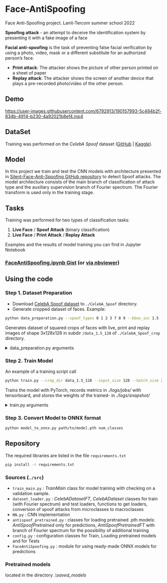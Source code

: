 # Face-AntiSpoofing
Face Anti-Spoofing project. Lanit-Tercom summer school 2022

**Spoofing attack** - an attempt to deceive the identification system by presenting it with a fake image of a face

**Facial anti-spoofing** is the task of preventing false facial verification by using a photo, video, mask or a different substitute for an authorized person’s face.

- **Print attack**: The attacker shows the picture of other person printed on a sheet of paper 
- **Replay attack**: The attacker shows the screen of another device that plays a pre-recorded photo/video of the other person.
## Demo
https://user-images.githubusercontent.com/6792913/190157993-5c484b2f-834b-4914-b230-4a92021b8ef4.mp4

## DataSet 
Training was performed on the *CelebA Spoof* dataset ([GitHub](https://github.com/ZhangYuanhan-AI/CelebA-Spoof) | [Kaggle](https://www.kaggle.com/datasets/attentionlayer241/celeba-spoof-for-face-antispoofing)).
## Model
In this project we train and test the CNN models with architecture presented in [Silent-Face-Anti-Spoofing GitHub repository](https://github.com/minivision-ai/Silent-Face-Anti-Spoofing/) to detect Spoof attacks. The model architecture consists of the main branch of classification of attack type and the auxiliary supervision branch of Fourier spectrum. The Fourier transform is used only in the training stage.

## Tasks
Training was performed for two types of classification tasks:
1. **Live Face** / **Spoof Attack** (binary classification)
2. **Live Face** / **Print Attack** / **Replay Attack**  

Examples and the results of model training you can find in Jupyter Notebook 
### [FaceAntiSpoofing.ipynb Gist](https://gist.github.com/hairymax/021a8cd550a3c0fa14c8e6ae815265c9) (or [via nbviewer](https://nbviewer.org/gist/hairymax/021a8cd550a3c0fa14c8e6ae815265c9))

## Using the code
### Step 1. Dataset Preparation
- Download [CelebA Spoof dataset](https://www.kaggle.com/datasets/attentionlayer241/celeba-spoof-for-face-antispoofing) to `./CelebA_Spoof` directory.
- Generate cropped dataset of faces.  Example:
```sh
python data_preparation.py --spoof_types 0 1 2 3 7 8 9 --bbox_inc 1.5 --size 128
```
Generates dataset of squared crops of faces with live, print and replay images of shape 3x128x128 in subdir `/data_1.5_128` of `./CelebA_Spoof_crop` directory.
<details><summary> data_preparation.py arguments</summary>
<p>

`spoof_types` - list of spoof types to keep, according to original labels:
   - `0`     - Live
   - `1`,`2`,`3` - Print
   - `4`,`5`,`6` - Paper Cut
   - `7`,`8`,`9` - Replay  

`bbox_inc` - Image bbox increasing, value 1 makes no effect. Crops were made according to bbox markup, which is recorded in the files '\*_BB.txt' for each photo.     
`size` - the size of the cropped image (height = width = `size`)   
`orig_dir` - Directory with original Celeba_Spoof dataset (*'./CelebA_Spoof'* by default)    
`crop_dir` - Directory to save cropped dataset (*'./CelebA_Spoof_crop'* by default)    
</p>
</details>

### Step 2. Train Model
An example of a training script call
```sh
python train.py --crop_dir data_1.5_128 --input_size 128 --batch_size 256 --num_classes 2
```
Trains the model with PyTorch, records metrics in *./logs/jobs/* with tensorboard, and stores the weights of the trained- in *./logs/snapshot/*
<details><summary> train.py arguments</summary>
<p>

`crop_dir` - Name of subdir with cropped images in *./CelebA_Spoof_crop* directory     
`input_size` - Input size of images passed to model (height = width = `input_size`)   
`batch_size` - Count of images in the batch    
`num_classes` - **2** for binary or **3** for live-print-replay classification    
`job_name` - Suffix for model name saved in snapshots dir    
</p>
</details>

### Step 3. Convert Model to ONNX format
```sh
python model_to_onnx.py path/to/model.pth num_classes
```

## Repository
The required libraries are listed in the file `requirements.txt`
```sh
pip install -r requirements.txt
```
### Sources (`./src`)
- `train_main.py` : *TrainMain* class for model training with checking on a validation sample.
- `dataset_loader.py` : *CelebADatasetFT*, *CelebADataset* classes for train (with Fourier spectrum) and test loaders, functions to get loaders, conversion of spoof attacks from microclasses to macroclasses 
- `NN.py` : CNN implementation
- `antispoof_pretrained.py` : classes for loading pretrained .pth models: *AntiSpoofPretrained* only for predictions, *AntiSpoofPretrainedFT* with branch of Fourier spectrum for the possibility of additional training 
- `config.py` : configuration classes for Train, Loading pretrained models and for Tests
- `FaceAntiSpoofing.py` : module for using ready-made ONNX models for predictions 

### Pretrained models
located in the directory *.\saved_models*
